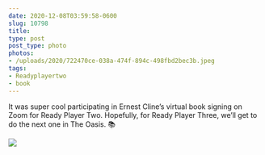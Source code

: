 ```yaml
---
date: 2020-12-08T03:59:58-0600
slug: 10798
title: 
type: post
post_type: photo
photos:
- /uploads/2020/722470ce-038a-474f-894c-498fbd2bec3b.jpeg
tags:
- Readyplayertwo
- book
---
```

It was super cool participating in Ernest Cline’s virtual book signing on Zoom for Ready Player Two. Hopefully, for Ready Player Three, we’ll get to do the next one in The Oasis. 📚


![](/uploads/2020/722470ce-038a-474f-894c-498fbd2bec3b.jpeg)


